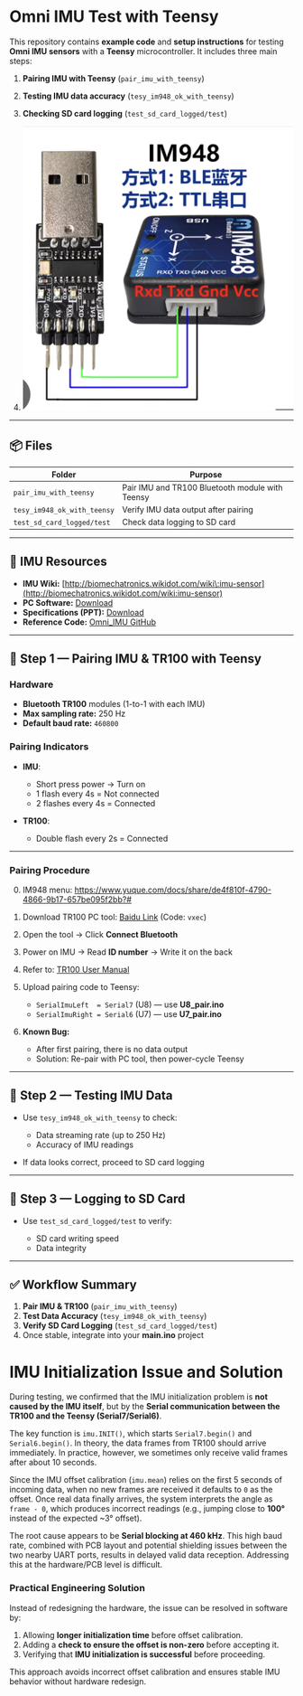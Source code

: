 

# Omni IMU Test with Teensy

This repository contains **example code** and **setup instructions** for testing **Omni IMU sensors** with a **Teensy** microcontroller.
It includes three main steps:

1. **Pairing IMU with Teensy** (`pair_imu_with_teensy`)
2. **Testing IMU data accuracy** (`tesy_im948_ok_with_teensy`)
3. **Checking SD card logging** (`test_sd_card_logged/test`)

4. ![usb to ttl](/image.png)
---

## 📦 Files

| Folder                      | Purpose                                         |
| --------------------------- | ----------------------------------------------- |
| `pair_imu_with_teensy`      | Pair IMU and TR100 Bluetooth module with Teensy |
| `tesy_im948_ok_with_teensy` | Verify IMU data output after pairing            |
| `test_sd_card_logged/test`  | Check data logging to SD card                   |

---

## 📖 IMU Resources

* **IMU Wiki:** [http://biomechatronics.wikidot.com/wiki\:imu-sensor](http://biomechatronics.wikidot.com/wiki:imu-sensor)
* **PC Software:** [Download](https://www.dropbox.com/scl/fi/q0h8ouc72m3rgowg6f0s0/IMU_2.33_Release_English-v2.exe?rlkey=f4t5tojolnzs5rr06gbkz9c7t&e=1&dl=0)
* **Specifications (PPT):** [Download](https://www.dropbox.com/scl/fi/7xy8oyd4o0yxv5cz81y83/2025-2-14-Omni-imu-specifications.pptx?dl=0&rlkey=al0zkvw6fepnodw61cta6f2so)
* **Reference Code:** [Omni\_IMU GitHub](https://github.com/biomechatronics001/SimToReal_Deployment_HipExo/tree/RAM/Lower_level_controllers/Omni_IMU)

---

## 🔹 Step 1 — Pairing IMU & TR100 with Teensy

### Hardware

* **Bluetooth TR100** modules (1-to-1 with each IMU)
* **Max sampling rate:** 250 Hz
* **Default baud rate:** `460800`

### Pairing Indicators

* **IMU**:

  * Short press power → Turn on
  * 1 flash every 4s = Not connected
  * 2 flashes every 4s = Connected
* **TR100**:

  * Double flash every 2s = Connected

---

### Pairing Procedure
0. IM948 menu: https://www.yuque.com/docs/share/de4f810f-4790-4866-9b17-657be095f2bb?# 
1. Download TR100 PC tool:
   [Baidu Link](https://pan.baidu.com/s/1QrPmc_ImhZfWZHYgccVJXw?pwd=vxec) (Code: `vxec`)
2. Open the tool → Click **Connect Bluetooth**
3. Power on IMU → Read **ID number** → Write it on the back
4. Refer to: [TR100 User Manual](https://www.yuque.com/cxqwork/lkw3sg/lcyzdvgeaeyk98sh?singleDoc#)
5. Upload pairing code to Teensy:

   * `SerialImuLeft  = Serial7` (U8) — use **U8\_pair.ino**
   * `SerialImuRight = Serial6` (U7) — use **U7\_pair.ino**
6. **Known Bug:**

   * After first pairing, there is no data output
   * Solution: Re-pair with PC tool, then power-cycle Teensy

---

## 🔹 Step 2 — Testing IMU Data

* Use `tesy_im948_ok_with_teensy` to check:

  * Data streaming rate (up to 250 Hz)
  * Accuracy of IMU readings
* If data looks correct, proceed to SD card logging

---

## 🔹 Step 3 — Logging to SD Card

* Use `test_sd_card_logged/test` to verify:

  * SD card writing speed
  * Data integrity

---

## ✅ Workflow Summary

1. **Pair IMU & TR100** (`pair_imu_with_teensy`)
2. **Test Data Accuracy** (`tesy_im948_ok_with_teensy`)
3. **Verify SD Card Logging** (`test_sd_card_logged/test`)
4. Once stable, integrate into your **main.ino** project

# IMU Initialization Issue and Solution

During testing, we confirmed that the IMU initialization problem is **not caused by the IMU itself**, but by the **Serial communication between the TR100 and the Teensy (Serial7/Serial6)**.  

The key function is `imu.INIT()`, which starts `Serial7.begin()` and `Serial6.begin()`. In theory, the data frames from TR100 should arrive immediately. In practice, however, we sometimes only receive valid frames after about 10 seconds.  

Since the IMU offset calibration (`imu.mean`) relies on the first 5 seconds of incoming data, when no new frames are received it defaults to `0` as the offset. Once real data finally arrives, the system interprets the angle as `frame - 0`, which produces incorrect readings (e.g., jumping close to **100°** instead of the expected ~3° offset).  

The root cause appears to be **Serial blocking at 460 kHz**. This high baud rate, combined with PCB layout and potential shielding issues between the two nearby UART ports, results in delayed valid data reception. Addressing this at the hardware/PCB level is difficult.  

### Practical Engineering Solution
Instead of redesigning the hardware, the issue can be resolved in software by:
1. Allowing **longer initialization time** before offset calibration.  
2. Adding a **check to ensure the offset is non-zero** before accepting it.  
3. Verifying that **IMU initialization is successful** before proceeding.  

This approach avoids incorrect offset calibration and ensures stable IMU behavior without hardware redesign.

